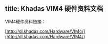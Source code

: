 title: Khadas VIM4 硬件资料文档
---

VIM4硬件资料链接：

[http://dl.khadas.com/Hardware/VIM4/](http://dl.khadas.com/Hardware/VIM4/)
